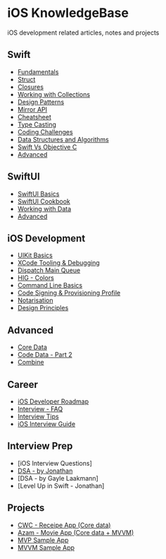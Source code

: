 # iOS KnowledgeBase

iOS development related articles, notes and projects

## Swift

- [Fundamentals](/Swift/Swift-Fundamentals.md)
- [Struct](/Swift/Struct.md)
- [Closures](/Swift/Closures.md)
- [Working with Collections](/Swift/Working-with-Collections.md)
- [Design Patterns](/Swift/DesignPatterns.md)
- [Mirror API](/Swift/MirrorAPI.md)
- [Cheatsheet](/Swift/Cheatsheet.md)
- [Type Casting](/Swift/TypeCasting.md)
- [Coding Challenges](/Swift/CodingChallenges.md)
- [Data Structures and Algorithms](/Swift/DSA.md)
- [Swift Vs Objective C](/Swift/SwiftVsObjectiveC.md)
- [Advanced](/Swift/Advanced.md)

## SwiftUI

- [SwiftUI Basics](/SwiftUI/MasteringSwiftUI/Basics.md)
- [SwiftUI Cookbook](/SwiftUI/Cookbook/Cookbook.md)
- [Working with Data](/SwiftUI/WorkingWithData/Readme.md)
- [Advanced](/SwiftUI/Advanced.md)

## iOS Development

- [UIKit Basics](/iOSdev/UIKit.md)
- [XCode Tooling & Debugging](/iOSdev/XCodeTooling.md)
- [Dispatch Main Queue](/iOSdev/DispatchMainQueue.md)
- [HIG - Colors](/iOSdev/HumanInterfaceGuidelines/Colors.md)
- [Command Line Basics](/iOSdev/CommandLineBasics.md)
- [Code Signing & Provisioning Profile](/iOSdev/CodeSigning.md)
- [Notarisation](/iOSdev/Notarisation.md)
- [Design Principles](/iOSdev/DesignPrinciples.md)

## Advanced

- [Core Data](/Advanced/CoreData.md)
- [Code Data - Part 2](/Advanced/CoreData2.md)
- [Combine](/Advanced/CombineBasics.md)

## Career

- [iOS Developer Roadmap](/Career/iOS-Developer-Roadmap/iOS-Developer-Roadmap.md)
- [Interview - FAQ](/Career/Interview-faq.md)
- [Interview Tips](/Career/InterviewTips.md)
- [iOS Interview Guide](/Career/iOS-Interview-Guide/Index.md)

## Interview Prep

- [iOS Interview Questions]
- [DSA - by Jonathan](/InterviewPrep/DSA-Jonathan.md)
- [DSA - by Gayle Laakmann]
- [Level Up in Swift - Jonathan]

## Projects

- [CWC - Receipe App (Core data)](/Projects/CWC-RecipeApp)
- [Azam - Movie App (Core data + MVVM)](/Projects/Azam-MovieApp)
- [MVP Sample App](/Projects/MVPSampleApp)
- [MVVM Sample App](/Projects/MVVMSampleApp)
